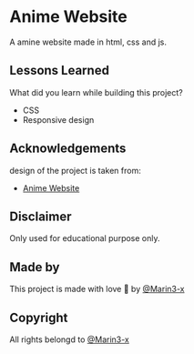 
# Anime Website

A amine website made in html, css and js.


## Lessons Learned

What did you learn while building this project?

- CSS
- Responsive design

## Acknowledgements

design of the project is taken from:
 - [Anime Website](https://dribbble.com/shots/20929623-Anime-character-generation-platform)
## Disclaimer

Only used for educational purpose only.

## Made by

This project is made with love 💓 by [@Marin3-x](https://www.github.com/marin3-x)

## Copyright
All rights belongd to [@Marin3-x](https://www.github.com/marin3-x)

